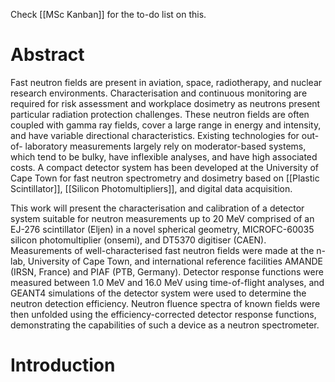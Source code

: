 Check [[MSc Kanban]] for the to-do list on this.



# Abstract

Fast neutron fields are present in aviation, space, radiotherapy, and nuclear research environments. Characterisation and continuous monitoring are required for risk assessment and
workplace dosimetry as neutrons present particular radiation protection challenges. These
neutron fields are often coupled with gamma ray fields, cover a large range in energy and
intensity, and have variable directional characteristics. Existing technologies for out-of-
laboratory measurements largely rely on moderator-based systems, which tend to be bulky,
have inflexible analyses, and have high associated costs. A compact detector system has
been developed at the University of Cape Town for fast neutron spectrometry and dosimetry
based on [[Plastic Scintillator]], [[Silicon Photomultipliers]], and digital data acquisition.

This work will present the characterisation and calibration of a detector system suitable
for neutron measurements up to 20 MeV comprised of an EJ-276 scintillator (Eljen) in a
novel spherical geometry, MICROFC-60035 silicon photomultiplier (onsemi), and DT5370
digitiser (CAEN). Measurements of well-characterised fast neutron fields were made at the
n-lab, University of Cape Town, and international reference facilities AMANDE (IRSN,
France) and PIAF (PTB, Germany). Detector response functions were measured between
1.0 MeV and 16.0 MeV using time-of-flight analyses, and GEANT4 simulations of the detector
system were used to determine the neutron detection efficiency. Neutron fluence spectra of
known fields were then unfolded using the efficiency-corrected detector response functions,
demonstrating the capabilities of such a device as a neutron spectrometer.



# Introduction
